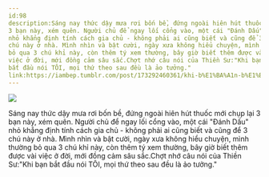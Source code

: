 ```yaml
---
id:98
description:Sáng nay thức dậy mưa rơi bốn bề, đứng ngoài hiên hút thuốc mới chụp lại
3 bạn này, xém quên. Người chủ để ngay lối cổng vào, một cái "Đánh Dấu"
nhỏ khẳng định tính cách gia chủ - không phải ai cũng biết và cũng để 3
chú này ở nhà. Mình nhìn và bật cười, ngày xưa không hiểu chuyện, mình thường
bỏ qua 3 chú khỉ này, còn thêm tý xem thường, bây giờ biết thêm được vài
việc ở đời, mới đồng cảm sâu sắc.Chợt nhớ câu nói của Thiền Sư:"Khi bạn
bắt đầu nói TÔI, mọi thứ theo sau đều là ảo tưởng."
link:https://iambep.tumblr.com/post/173292460361/khi-b%E1%BA%A1n-b%E1%BA%AFt-%C4%91%E1%BA%A7u-n%C3%B3i-t%C3%B4i-m%E1%BB%8Di-th%E1%BB%A9-theo-sau-%C4%91%E1%BB%81u-l%C3%A0
---
```


![](https://64.media.tumblr.com/1d9c1ea68932a01fd734d9e798b805ec/tumblr_p7qvulZQZZ1u3a9rjo1_1280.jpg)

Sáng nay thức dậy mưa rơi bốn bề, đứng ngoài hiên hút thuốc mới chụp lại
3 bạn này, xém quên. Người chủ để ngay lối cổng vào, một cái "Đánh Dấu"
nhỏ khẳng định tính cách gia chủ - không phải ai cũng biết và cũng để 3
chú này ở nhà. Mình nhìn và bật cười, ngày xưa không hiểu chuyện, mình thường
bỏ qua 3 chú khỉ này, còn thêm tý xem thường, bây giờ biết thêm được vài
việc ở đời, mới đồng cảm sâu sắc.Chợt nhớ câu nói của Thiền Sư:"Khi bạn
bắt đầu nói TÔI, mọi thứ theo sau đều là ảo tưởng."
